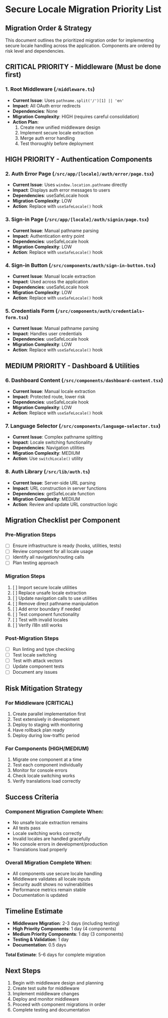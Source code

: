 # Secure Locale Migration Priority List

## Migration Order & Strategy

This document outlines the prioritized migration order for implementing secure locale handling across the application. Components are ordered by risk level and dependencies.

## CRITICAL PRIORITY - Middleware (Must be done first)

### 1. Root Middleware (`/middleware.ts`)

- **Current Issue**: Uses `pathname.split('/')[1] || 'en'`
- **Impact**: All OAuth error redirects
- **Dependencies**: None
- **Migration Complexity**: HIGH (requires careful consolidation)
- **Action Plan**:
  1. Create new unified middleware design
  2. Implement secure locale extraction
  3. Merge auth error handling
  4. Test thoroughly before deployment

## HIGH PRIORITY - Authentication Components

### 2. Auth Error Page (`/src/app/[locale]/auth/error/page.tsx`)

- **Current Issue**: Uses `window.location.pathname` directly
- **Impact**: Displays auth error messages to users
- **Dependencies**: useSafeLocale hook
- **Migration Complexity**: LOW
- **Action**: Replace with `useSafeLocale()` hook

### 3. Sign-in Page (`/src/app/[locale]/auth/signin/page.tsx`)

- **Current Issue**: Manual pathname parsing
- **Impact**: Authentication entry point
- **Dependencies**: useSafeLocale hook
- **Migration Complexity**: LOW
- **Action**: Replace with `useSafeLocale()` hook

### 4. Sign-in Button (`/src/components/auth/sign-in-button.tsx`)

- **Current Issue**: Manual locale extraction
- **Impact**: Used across the application
- **Dependencies**: useSafeLocale hook
- **Migration Complexity**: LOW
- **Action**: Replace with `useSafeLocale()` hook

### 5. Credentials Form (`/src/components/auth/credentials-form.tsx`)

- **Current Issue**: Manual pathname parsing
- **Impact**: Handles user credentials
- **Dependencies**: useSafeLocale hook
- **Migration Complexity**: LOW
- **Action**: Replace with `useSafeLocale()` hook

## MEDIUM PRIORITY - Dashboard & Utilities

### 6. Dashboard Content (`/src/components/dashboard-content.tsx`)

- **Current Issue**: Manual locale extraction
- **Impact**: Protected route, lower risk
- **Dependencies**: useSafeLocale hook
- **Migration Complexity**: LOW
- **Action**: Replace with `useSafeLocale()` hook

### 7. Language Selector (`/src/components/language-selector.tsx`)

- **Current Issue**: Complex pathname splitting
- **Impact**: Locale switching functionality
- **Dependencies**: Navigation utilities
- **Migration Complexity**: MEDIUM
- **Action**: Use `switchLocale()` utility

### 8. Auth Library (`/src/lib/auth.ts`)

- **Current Issue**: Server-side URL parsing
- **Impact**: URL construction in server functions
- **Dependencies**: getSafeLocale function
- **Migration Complexity**: MEDIUM
- **Action**: Review and update URL construction logic

## Migration Checklist per Component

### Pre-Migration Steps

- [ ] Ensure infrastructure is ready (hooks, utilities, tests)
- [ ] Review component for all locale usage
- [ ] Identify all navigation/routing calls
- [ ] Plan testing approach

### Migration Steps

1. [ ] Import secure locale utilities
2. [ ] Replace unsafe locale extraction
3. [ ] Update navigation calls to use utilities
4. [ ] Remove direct pathname manipulation
5. [ ] Add error boundary if needed
6. [ ] Test component functionality
7. [ ] Test with invalid locales
8. [ ] Verify i18n still works

### Post-Migration Steps

- [ ] Run linting and type checking
- [ ] Test locale switching
- [ ] Test with attack vectors
- [ ] Update component tests
- [ ] Document any issues

## Risk Mitigation Strategy

### For Middleware (CRITICAL)

1. Create parallel implementation first
2. Test extensively in development
3. Deploy to staging with monitoring
4. Have rollback plan ready
5. Deploy during low-traffic period

### For Components (HIGH/MEDIUM)

1. Migrate one component at a time
2. Test each component individually
3. Monitor for console errors
4. Check locale switching works
5. Verify translations load correctly

## Success Criteria

### Component Migration Complete When:

- No unsafe locale extraction remains
- All tests pass
- Locale switching works correctly
- Invalid locales are handled gracefully
- No console errors in development/production
- Translations load properly

### Overall Migration Complete When:

- All components use secure locale handling
- Middleware validates all locale inputs
- Security audit shows no vulnerabilities
- Performance metrics remain stable
- Documentation is updated

## Timeline Estimate

- **Middleware Migration**: 2-3 days (including testing)
- **High Priority Components**: 1 day (4 components)
- **Medium Priority Components**: 1 day (3 components)
- **Testing & Validation**: 1 day
- **Documentation**: 0.5 days

**Total Estimate**: 5-6 days for complete migration

## Next Steps

1. Begin with middleware design and planning
2. Create test suite for middleware
3. Implement middleware changes
4. Deploy and monitor middleware
5. Proceed with component migrations in order
6. Complete testing and documentation
